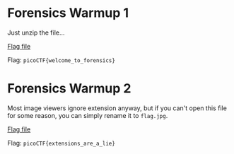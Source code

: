 # Forensics Warmup 1

Just unzip the file...

[Flag file](flag/flag.jpg)

Flag: `picoCTF{welcome_to_forensics}`

# Forensics Warmup 2

Most image viewers ignore extension anyway, but if you can't open this file for some reason, you can simply rename it to `flag.jpg`.

[Flag file](flag.jpg)

Flag: `picoCTF{extensions_are_a_lie}`